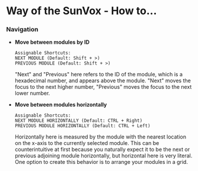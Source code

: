 # Way of the SunVox - How to...

### Navigation
  - __Move between modules by ID__
    ```
    Assignable Shortcuts:
    NEXT MODULE (Default: Shift + >)
    PREVIOUS MODULE (Default: Shift + >)
    ```
    "Next" and "Previous" here refers to the ID of the module, which is a hexadecimal number, and appears above the module. "Next" moves the focus to the next higher number, "Previous" moves the focus to the next lower number.

  - __Move between modules horizontally__
    ```
    Assignable Shortcuts:
    NEXT MODULE HORIZONTALLY (Default: CTRL + Right)
    PREVIOUS MODULE HORIZONTALLY (Default: CTRL + Left)
    ```
    Horizontally here is measured by the module with the nearest location on the x-axis to the currently selected module. This can be counterintuitive at first because you naturally expect it to be the next or previous adjoining module horizontally, but horizontal here is very literal. One option to create this behavior is to arrange your modules in a grid.

